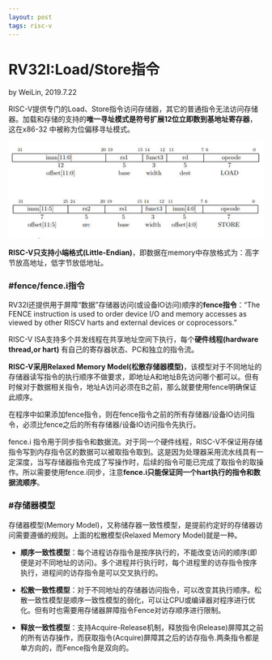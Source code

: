 ```yaml
---
layout: post
tags: risc-v
---
```


# RV32I:Load/Store指令
by WeiLin, 2019.7.22


RISC-V提供专门的Load、Store指令访问存储器，其它的普通指令无法访问存储器。加载和存储的支持的**唯一寻址模式是符号扩展12位立即数到基地址寄存器**，这在x86-32 中被称为位偏移寻址模式。

<center><img src="image/load_store.jpg"></center>

**RISC-V只支持小端格式(Little-Endian)**，即数据在memory中存放格式为：高字节放高地址，低字节放低地址。

### #fence/fence.i指令

RV32I还提供用于屏障“数据”存储器访问(或设备IO访问)顺序的**fence指令**：“The FENCE instruction is used to order device I/O and memory accesses as viewed by other RISCV harts and external devices or coprocessors.”

RISC-V ISA支持多个并发线程在共享地址空间下执行，每个**硬件线程(hardware thread,or hart)** 有自己的寄存器状态、PC和独立的指令流。

**RISC-V采用Relaxed Memory Model(松散存储器模型)**，该模型对于不同地址的存储器读写指令的执行顺序不做要求，即地址A和地址B先访问哪个都可以。但有时候对于数据相关指令，地址A访问必须在B之前，那么就要使用fence明确保证此顺序。

在程序中如果添加fence指令，则在fence指令之前的所有存储器/设备IO访问指令，必须比fence之后的所有存储器/设备IO访问指令先执行。

fence.i 指令用于同步指令和数据流。对于同一个硬件线程，RISC-V不保证用存储指令写到内存指令区的数据可以被取指令取到。这是因为处理器采用流水线具有一定深度，当写存储器指令完成了写操作时，后续的指令可能已完成了取指令的取操作。所以需要使用fence.i同步，注意**fence.i只能保证同一个hart执行的指令和数据流顺序**。

### #存储器模型

存储器模型(Memory Model)，又称储存器一致性模型，是提前约定好的存储器访问需要遵循的规则。上面的松散模型(Relaxed Memory Model)就是一种。

- **顺序一致性模型**：每个进程访存指令是按序执行的，不能改变访问的顺序(即便是对不同地址的访问)。多个进程并行执行时，每个进程里的访存指令按序执行，进程间的访存指令是可以交叉执行的。

- **松散一致性模型**：对于不同地址的存储器访问指令，可以改变其执行顺序。松散一致性模型是顺序一致性模型的弱化，可以让CPU或编译器对程序进行优化。但有时也需要用存储器屏障指令Fence对访存顺序进行限制。

- **释放一致性模型**：支持Acquire-Release机制，释放指令(Release)屏障其之前的所有访存操作，而获取指令(Acquire)屏障其之后的访存指令.两条指令都是单方向的，而Fence指令是双向的。

